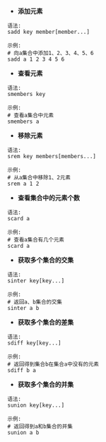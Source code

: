 * **添加元素**

```text
语法:
sadd key member[member...]

示例:
# 向a集合中添加1、2、3、4、5、6
sadd a 1 2 3 4 5 6
```

* **查看元素**

```text
语法:
smembers key

示例:
# 查看a集合中元素
smembers a
```

* **移除元素**

```text
语法:
srem key members[members...]

示例:
# 从a集合中移除1、2元素
srem a 1 2
```

* **查看集合中的元素个数**

```text
语法:
scard a

示例:
# 查看a集合有几个元素
scard a
```

* **获取多个集合的交集**

```text
语法:
sinter key[key...]

示例:
# 返回a、b集合的交集
sinter a b
```

* **获取多个集合的差集**

```text
语法:
sdiff key[key...]

示例:
# 返回得到集合b在集合a中没有的元素
sdiff b a
```

* **获取多个集合的并集**

```text
语法:
sunion key[key...]

示例:
# 返回得到a和b集合的并集
sunion a b
```



